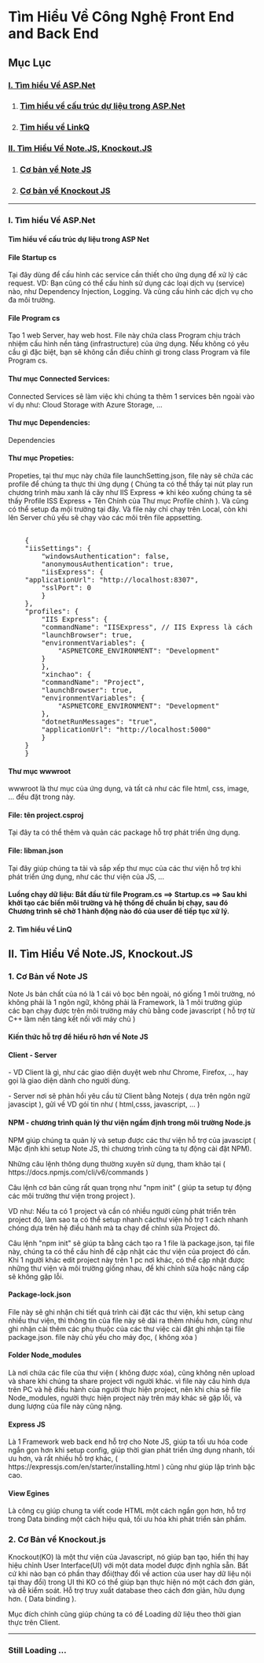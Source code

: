 <h1>Tìm Hiểu Về Công Nghệ Front End and Back End</h1>
<h2>Mục Lục</h2>
<h3><a href="#Section1">I. Tìm hiểu Về ASP.Net
    </a></h3>
<ol>
    <li>
        <h3><a href="#Section2">Tìm hiểu về cấu trúc dự liệu trong ASP.Net
            </a></h3>
    </li>
    <li>
        <h3><a href="#Section3">Tìm hiểu về LinkQ
            </a></h3>
    </li>
</ol>
<h3><a href="#Section2">II. Tìm Hiểu Về Note.JS, Knockout.JS
    </a></h3>
<ol>
    <li>
        <h3><a href="#Section2">Cơ bản về Note JS</a></h3>
    </li>
    <li>
        <h3><a href="#Section3">Cơ bản về Knockout JS
            </a></h3>
    </li>
</ol>
<hr>
</hr>

<h3 id="user-content-section1" dir="auto">I. Tìm hiểu Về ASP.Net</h3>

<h4>Tìm hiểu về cấu trúc dự liệu trong ASP Net</h4>
<h4>File Startup cs</h4>
<p>
    Tại đây dùng để cấu hình các service cần thiết cho ứng dụng để xử lý các request.
    VD: Bạn cũng có thể cấu hình sử dụng các loại dịch vụ (service) nào, như Dependency Injection, Logging.
    Và cũng cấu hình các dịch vụ cho đa môi trường.
</p>

<h4>File Program cs</h4>
<p>
    Tạo 1 web Server, hay web host.
    File này chứa class Program chịu trách nhiệm cấu hình nền tảng (infrastructure) của ứng dụng.
    Nếu không có yêu cầu gì đặc biệt, bạn sẽ không cần điều chỉnh gì trong class Program và file Program cs.
</p>

<h4>Thư mục Connected Services:</h4>
<p> Connected Services sẽ làm việc khi chúng ta thêm 1 services bên ngoài vào ví dụ như: Cloud Storage with Azure
    Storage, …
</p>
<h4>Thư mục Dependencies:</h4>
<p>
    Dependencies
</p>
<h4>Thư mục Propeties:</h4>
<p>
    Propeties, tại thư mục này chứa file launchSetting.json, file này sẽ chứa các profile để chúng ta thực thi ứng
    dụng ( Chúng ta có thể thấy tại nút play run chương trình màu xanh lá cây như IIS Express => khi kéo xuống chúng
    ta sẽ thấy Profile ISS Express + Tên Chính của Thư mục Profile chính ). Và cũng có thể setup đa mội trường tại
    đây. Và file này chỉ chạy trên Local, còn khi lên Server chủ yếu sẽ chạy vào các môi trên file appsetting.
</p>

<pre>

    {
    "iisSettings": {
        "windowsAuthentication": false,
        "anonymousAuthentication": true,
        "iisExpress": {
    "applicationUrl": "http://localhost:8307",
        "sslPort": 0
        }
    },
    "profiles": {
        "IIS Express": {
        "commandName": "IISExpress", // IIS Express là cách chạy mặc định Visual Studio lựa chọn cho bạn
        "launchBrowser": true,
        "environmentVariables": {
            "ASPNETCORE_ENVIRONMENT": "Development"
        }
        },
        "xinchao": {
        "commandName": "Project",
        "launchBrowser": true,
        "environmentVariables": {
            "ASPNETCORE_ENVIRONMENT": "Development"
        },
        "dotnetRunMessages": "true",
        "applicationUrl": "http://localhost:5000"
        }
    }
    }   
</pre>

<h4>Thư mục wwwroot</h4>
<p>wwwroot là thư mục của ứng dụng, và tất cả như các file html, css, image, … đều đặt trong này.</p>

<h4>File: tên project.csproj</h4>
<p>Tại đây ta có thể thêm và quản các package hỗ trợ phát triển ứng dụng.</p>

<h4>File: libman.json</h4>
<p>Tại đây giúp chúng ta tải và sắp xếp thư mục của các thư viện hỗ trợ khi phát triển ứng dụng, như các thư viện
    của JS, ...
</p>

<h4>Luồng chạy dữ liệu: Bắt đầu từ file Program.cs ==> Startup.cs ==> Sau khi khởi tạo các biến môi trường và hệ
    thống
    để chuẩn bị chạy, sau đó Chương trình sẽ chờ 1 hành động nào đó của user để tiếp tục xử lý.
</h4>

<h4>2. Tìm hiểu về LinQ</h4>

<h2>II. Tìm Hiểu Về Note.JS, Knockout.JS</h2>
<h3>1. Cơ Bản về Note JS</h3>
Note Js bản chất của nó là 1 cái vỏ bọc bên ngoài, nó giống 1 môi trường, nó không phải là 1 ngôn ngữ, không
phải là
Framework, là 1 môi trường giúp các bạn chạy được trên môi trường máy chủ bằng code javascript ( hỗ trợ từ C++
làm
nền tảng kết nối với máy chủ )
<h4>Kiến thức hỗ trợ để hiểu rõ hơn về Note JS</h4>
<h4>Client - Server</h4>
<p>
    - VD Client là gì, như các giao diện duyệt web như Chrome, Firefox, .., hay gọi là giao diện dành cho
    người dùng.
</p>
<p>
    - Server nơi sẽ phản hồi yêu cầu từ Client bằng Notejs ( dựa trên ngôn ngữ javascipt ), gửi về VD gói tin
    như (
    html,csss, javascript, … )
</p>
<h4>NPM - chương trình quản lý thư viện ngầm định trong môi trường Node.js</h4>
<p>
    NPM giúp chúng ta quản lý và setup được các thư viện hỗ trợ của javascipt ( Mặc định khi setup Note JS, thì
    chương trình
    cũng ta tự động cài đặt NPM).
</p>
<p>
    Những câu lệnh thông dụng thường xuyên sử dụng, tham khảo tại ( https://docs.npmjs.com/cli/v6/commands )
</p>
<p>
    Câu lệnh cơ bản cũng rất quan trọng như "npm init" ( giúp ta setup tự động các môi trường thư viện trong
    project ).
</p>
<p>
    VD như: Nếu ta có 1 project và cần có nhiều người cùng phát triển trên project đó, làm sao ta có thể setup
    nhanh cácthư viện hỗ trợ 1 cách nhanh chóng dựa trên hệ điều hành mà ta chạy để chỉnh sửa Project đó.
</p>
<p>
    Câu lệnh "npm
    init" sẽ giúp ta bằng
    cách tạo ra 1 file là package.json, tại file này, chúng ta có thể cấu hình để cập nhật các thư viện của
    project đó cần.
    Khi 1 người khác edit project này trên 1 pc nơi khác, có thể cập nhật được những thư viện và môi trường
    giống
    nhau,
    để khi chỉnh sửa hoặc nâng cấp sẽ không gặp lỗi.
</p>
<h4>Package-lock.json</h4>
<p>
    File này sẽ ghi nhận chi tiết quá trình cài đặt các thư viện, khi setup càng nhiều thư viện, thì thông tin
    của file này
    sẽ dài ra thêm nhiều hơn, cũng như ghi nhận cài thêm các phụ thuộc của các thư việc cài đặt ghi nhận tại
    file package.json.
    file này chủ yếu cho máy đọc, ( không xóa )
</p>
<h4>Folder Node_modules</h4>
<p>
    Là nơi chứa các file của thư viện ( không được xóa), cũng không nên upload và share khi chúng ta share
    project với người khác.
    vì file này cấu hình dựa trên PC và hệ điều hành của người thực hiện project, nên khi chia sẽ file
    Node_modules,
    người thực hiện project này
    trên máy khác sẽ gặp lỗi, và dung lượng của file này cũng nặng.
</p>
<h4>Express JS</h4>
<p>
    Là 1 Framework web back end hỗ trợ cho Note JS, giúp ta tối ưu hóa code ngắn gọn hơn khi setup config, giúp
    thời gian phát triển ứng dụng nhanh, tối ưu hơn, và rất nhiều hỗ trợ khác,
    ( https://expressjs.com/en/starter/installing.html ) cũng như giúp lập trình bậc cao.
</p>
<h4>View Egines</h4>
<p>
    Là công cụ giúp chung ta viết code HTML một cách ngắn gọn hơn, hỗ trợ trong Data binding một cách hiệu quả,
    tối ưu hóa khi phát triển sản phẩm.
</p>
<h3>2. Cơ Bản về Knockout.js</h3>
<p>
    Knockout(KO) là một thư viện của Javascript, nó giúp bạn tạo, hiển thị hay hiệu chỉnh User Interface(UI) với một
    data model được định nghĩa sẵn. Bất cứ khi nào bạn có phần thay đổi(thay đổi về action của user hay dữ liệu nội
    tại
    thay đổi) trong UI thì KO có thể giúp bạn thực hiện nó một cách đơn giản, và dễ kiểm soát. Hỗ trợ truy xuất
    database
    theo cách đơn giản, hữu dụng hơn. ( Data binding ).
</p>
<p>
    Mục đích chính cũng giúp chúng ta có để Loading dữ liệu theo thời gian thực trên Client.
</p>
<hr>
</hr>
<h3>Still Loading ...</h3>
